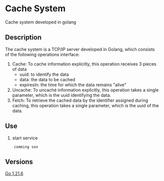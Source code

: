 # Cache System

Cache system developed in golang

## Description

The cache system is a TCP/IP server developed in Golang, which consists of the following operations interface:

1. Cache: To cache information explicitly, this operation receives 3 pieces of data
    - uuid: to identify the data
    - data: the data to be cached
    - expiresIn: the time for which the data remains "alive"
2. Uncache: To uncaché information explicitly, this operation takes a single parameter, which is the uuid identifying the data.
3. Fetch: To retrieve the cached data by the identifier assigned during caching, this operation takes a single parameter, which is the uuid of the data.

## Use
1. start service
```
    comming son
```


### 


## Versions
[Go 1.21.6](https://go.dev/dl/)
